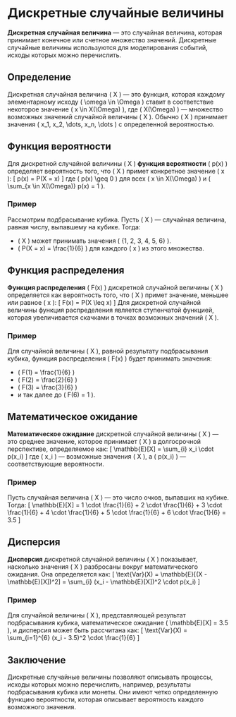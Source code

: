 # Дискретные случайные величины

**Дискретная случайная величина** — это случайная величина, которая принимает конечное или счетное множество значений. Дискретные случайные величины используются для моделирования событий, исходы которых можно перечислить.

## Определение

Дискретная случайная величина \( X \) — это функция, которая каждому элементарному исходу \( \omega \in \Omega \) ставит в соответствие некоторое значение \( x \in X(\Omega) \), где \( X(\Omega) \) — множество возможных значений случайной величины \( X \). Обычно \( X \) принимает значения \( x_1, x_2, \dots, x_n, \dots \) с определенной вероятностью.

## Функция вероятности

Для дискретной случайной величины \( X \) **функция вероятности** \( p(x) \) определяет вероятность того, что \( X \) примет конкретное значение \( x \):
\[
p(x) = P(X = x)
\]
где \( p(x) \geq 0 \) для всех \( x \in X(\Omega) \) и \( \sum_{x \in X(\Omega)} p(x) = 1 \).

### Пример
Рассмотрим подбрасывание кубика. Пусть \( X \) — случайная величина, равная числу, выпавшему на кубике. Тогда:
- \( X \) может принимать значения \( \{1, 2, 3, 4, 5, 6\} \).
- \( P(X = x) = \frac{1}{6} \) для каждого \( x \) из этого множества.

## Функция распределения

**Функция распределения** \( F(x) \) дискретной случайной величины \( X \) определяется как вероятность того, что \( X \) примет значение, меньшее или равное \( x \):
\[
F(x) = P(X \leq x)
\]
Для дискретной случайной величины функция распределения является ступенчатой функцией, которая увеличивается скачками в точках возможных значений \( X \).

### Пример
Для случайной величины \( X \), равной результату подбрасывания кубика, функция распределения \( F(x) \) будет принимать значения:
- \( F(1) = \frac{1}{6} \)
- \( F(2) = \frac{2}{6} \)
- \( F(3) = \frac{3}{6} \)
- и так далее до \( F(6) = 1 \).

## Математическое ожидание

**Математическое ожидание** дискретной случайной величины \( X \) — это среднее значение, которое принимает \( X \) в долгосрочной перспективе, определяемое как:
\[
\mathbb{E}[X] = \sum_{i} x_i \cdot p(x_i)
\]
где \( x_i \) — возможные значения \( X \), а \( p(x_i) \) — соответствующие вероятности.

### Пример
Пусть случайная величина \( X \) — это число очков, выпавших на кубике. Тогда:
\[
\mathbb{E}[X] = 1 \cdot \frac{1}{6} + 2 \cdot \frac{1}{6} + 3 \cdot \frac{1}{6} + 4 \cdot \frac{1}{6} + 5 \cdot \frac{1}{6} + 6 \cdot \frac{1}{6} = 3.5
\]

## Дисперсия

**Дисперсия** дискретной случайной величины \( X \) показывает, насколько значения \( X \) разбросаны вокруг математического ожидания. Она определяется как:
\[
\text{Var}(X) = \mathbb{E}[(X - \mathbb{E}[X])^2] = \sum_{i} (x_i - \mathbb{E}[X])^2 \cdot p(x_i)
\]

### Пример
Для случайной величины \( X \), представляющей результат подбрасывания кубика, математическое ожидание \( \mathbb{E}[X] = 3.5 \), и дисперсия может быть рассчитана как:
\[
\text{Var}(X) = \sum_{i=1}^{6} (x_i - 3.5)^2 \cdot \frac{1}{6}
\]

## Заключение

Дискретные случайные величины позволяют описывать процессы, исходы которых можно перечислить, например, результаты подбрасывания кубика или монеты. Они имеют четко определенную функцию вероятности, которая описывает вероятность каждого возможного значения.

